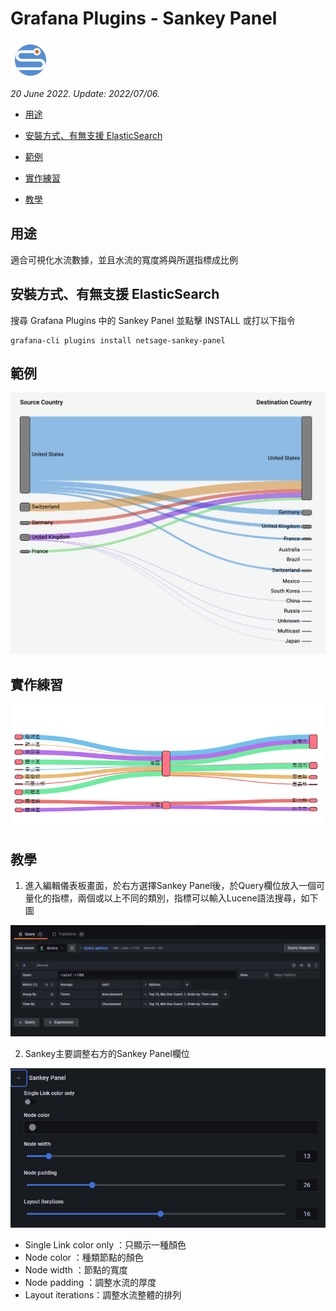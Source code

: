 # Grafana Plugins - Sankey Panel 

![img](Sankey_Panel_icon.png)

*20 June 2022. Update: 2022/07/06.*

* [用途](#use)

* [安裝方式、有無支援 ElasticSearch](#install)

* [範例](#example)

* [實作練習](#do_example)

* [教學](#teach)

<h2 id="use">用途</h2>

適合可視化水流數據，並且水流的寬度將與所選指標成比例

<h2 id="install">安裝方式、有無支援 ElasticSearch</h2>

搜尋 Grafana Plugins 中的 Sankey Panel 並點擊 INSTALL 或打以下指令

    grafana-cli plugins install netsage-sankey-panel

<h2 id="example">範例</h2>

![img](Sankey_Panel.png)

<h2 id="do_example">實作練習</h2>

![img](Sankey_sample3.png)

<h2 id="teach">教學</h2>

1. 進入編輯儀表板畫面，於右方選擇Sankey Panel後，於Query欄位放入一個可量化的指標，兩個或以上不同的類別，指標可以輸入Lucene語法搜尋，如下圖

![img](https://github.com/Darrenli840214/Grafana/blob/main/plugins/img/sankeystep1.png)

2. Sankey主要調整右方的Sankey Panel欄位

![img](https://github.com/Darrenli840214/Grafana/blob/main/plugins/img/sankeystep2.png)
* Single Link color only ：只顯示一種顏色
* Node color ：種類節點的顏色
* Node width ：節點的寬度
* Node padding ：調整水流的厚度
* Layout iterations：調整水流整體的排列


